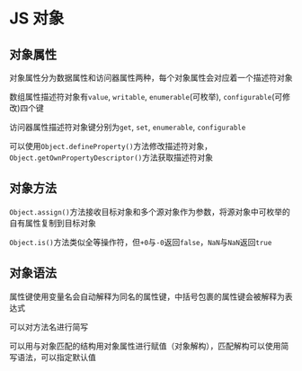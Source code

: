 # JS 对象

## 对象属性

对象属性分为数据属性和访问器属性两种，每个对象属性会对应着一个描述符对象

数组属性描述符对象有`value`, `writable`, `enumerable`(可枚举), `configurable`(可修改)四个键

访问器属性描述符对象键分别为`get`, `set`, `enumerable`, `configurable`

可以使用`Object.defineProperty()`方法修改描述符对象，`Object.getOwnPropertyDescriptor()`方法获取描述符对象

## 对象方法

`Object.assign()`方法接收目标对象和多个源对象作为参数，将源对象中可枚举的自有属性复制到目标对象

`Object.is()`方法类似全等操作符，但`+0`与`-0`返回`false`，`NaN`与`NaN`返回`true`

## 对象语法

属性键使用变量名会自动解释为同名的属性键，中括号包裹的属性键会被解释为表达式

可以对方法名进行简写

可以用与对象匹配的结构用对象属性进行赋值（对象解构），匹配解构可以使用简写语法，可以指定默认值